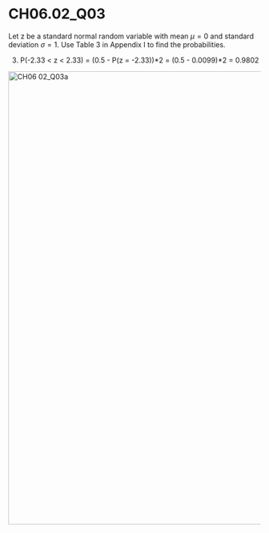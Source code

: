 # CH06.02_Q03 #

Let z be a standard normal random variable with mean $\mu = 0$ and standard deviation $\sigma = 1$.
Use Table 3 in Appendix I to find the probabilities.

3. P(-2.33 < z < 2.33) = (0.5 - P(z = -2.33))*2 = (0.5 - 0.0099)*2 = 0.9802

<img width="906" alt="CH06 02_Q03a" src="https://github.com/user-attachments/assets/d43fd26d-5b9c-4137-9564-3586362f2212">
